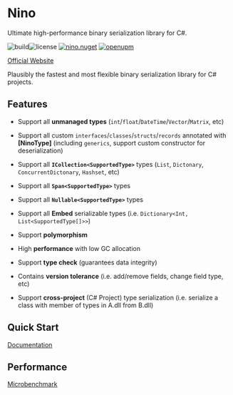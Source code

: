 # Nino

Ultimate high-performance binary serialization library for C#.

![build](https://img.shields.io/github/actions/workflow/status/JasonXuDeveloper/Nino/.github/workflows/ci.yml?branch=main)![license](https://img.shields.io/github/license/JasonXuDeveloper/Nino)
[![nino.nuget](https://img.shields.io/nuget/v/Nino?label=Nino)](https://www.nuget.org/packages/Nino)
[![openupm](https://img.shields.io/npm/v/com.jasonxudeveloper.nino?label=openupm&registry_uri=https://package.openupm.com)](https://openupm.com/packages/com.jasonxudeveloper.nino/)

[Official Website](https://nino.xgamedev.net/en/)

Plausibly the fastest and most flexible binary serialization library for C# projects.

## Features

- Support all **unmanaged types** (`int`/`float`/`DateTime`/`Vector`/`Matrix`, etc)

- Support all custom `interfaces`/`classes`/`structs`/`records` annotated with **[NinoType]** (including `generics`,
  support custom constructor for deserialization)

- Support all **`ICollection<SupportedType>`** types (`List`, `Dictonary`, `ConcurrentDictonary`, `Hashset`, etc)

- Support all **`Span<SupportedType>`** types

- Support all **`Nullable<SupportedType>`** types

- Support all **Embed** serializable types (i.e. `Dictionary<Int, List<SupportedType[]>>`)

- Support **polymorphism**

- High **performance** with low GC allocation

- Support **type check** (guarantees data integrity)

- Contains **version tolerance** (i.e. add/remove fields, change field type, etc)

- Support **cross-project** (C# Project) type serialization (i.e. serialize a class with member of types in A.dll from B.dll)

## Quick Start

[Documentation](https://nino.xgamedev.net/en/doc/start)

## Performance

[Microbenchmark](https://nino.xgamedev.net/en/perf/micro)
